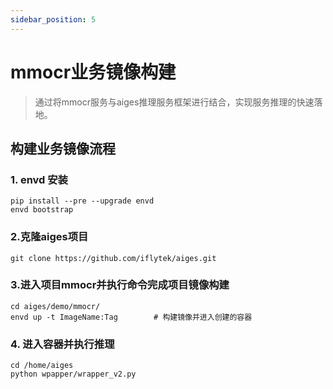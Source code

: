 ```yaml
---
sidebar_position: 5
---
```

# mmocr业务镜像构建

> 通过将mmocr服务与aiges推理服务框架进行结合，实现服务推理的快速落地。

## 构建业务镜像流程

### 1. envd 安装
```
pip install --pre --upgrade envd
envd bootstrap
```

### 2.克隆aiges项目

```
git clone https://github.com/iflytek/aiges.git
```

### 3.进入项目mmocr并执行命令完成项目镜像构建
```
cd aiges/demo/mmocr/
envd up -t ImageName:Tag        # 构建镜像并进入创建的容器
```     

### 4. 进入容器并执行推理
```
cd /home/aiges
python wpapper/wrapper_v2.py
```

